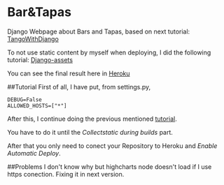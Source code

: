 # Bar&Tapas
Django Webpage about Bars and Tapas, based on next tutorial:
[TangoWithDjango](http://www.tangowithdjango.com/book17/)

To not use static content by myself when deploying, I did the following tutorial: [Django-assets](https://devcenter.heroku.com/articles/django-assets)

You can see the final result here in [Heroku](http://baresytapas.herokuapp.com/)

##Tutorial
First of all, I have put, from settings.py,

    DEBUG=False
    ALLOWED_HOSTS=["*"]

After this, I continue doing the previous mentioned [tutorial](https://devcenter.heroku.com/articles/django-assets).

You have to do it until the _Collectstatic during builds_ part.

After that you only need to conect your Repository to Heroku and _Enable Automatic Deploy_.

##Problems
I don't know why but highcharts node doesn't load if I use https conection. Fixing it in next version.
